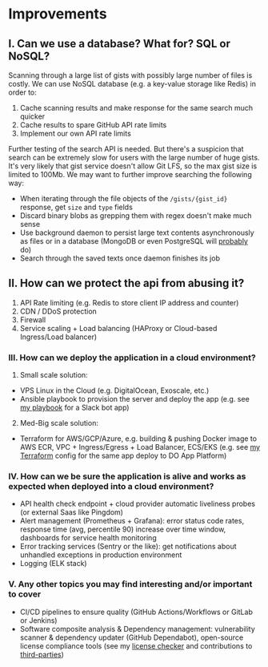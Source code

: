 # Improvements

## I. Can we use a database? What for? SQL or NoSQL?

Scanning through a large list of gists with possibly large number of files is costly.
We can use NoSQL database (e.g. a key-value storage like Redis) in order to:

1. Cache scanning results and make response for the same search much quicker
2. Cache results to spare GitHub API rate limits
3. Implement our own API rate limits

Further testing of the search API is needed. But there's a suspicion that search can be extremely slow 
for users with the large number of huge gists. It's very likely that gist service doesn't allow Git LFS, 
so the max gist size is limited to 100Mb. We may want to further improve searching the following way:

- When iterating through the file objects of the `/gists/{gist_id}` response, get `size` and `type` fields
- Discard binary blobs as grepping them with regex doesn't make much sense
- Use background daemon to persist large text contents asynchronously as files or in a database 
(MongoDB or even PostgreSQL will [probably](https://blog.rustprooflabs.com/2020/07/postgres-storing-large-text) do)
- Search through the saved texts once daemon finishes its job

## II. How can we protect the api from abusing it?

1. API Rate limiting (e.g. Redis to store client IP address and counter)
2. CDN / DDoS protection
3. Firewall
4. Service scaling + Load balancing (HAProxy or Cloud-based Ingress/Load balancer)

### III. How can we deploy the application in a cloud environment?

1. Small scale solution:
- VPS Linux in the Cloud (e.g. DigitalOcean, Exoscale, etc.)
- Ansible playbook to provision the server and deploy the app 
(e.g. see [my playbook](https://github.com/pilosus/dienstplan-deploy/) for a Slack bot app)

2. Med-Big scale solution:
- Terraform for AWS/GCP/Azure, e.g. building & pushing Docker image to AWS ECR, VPC + Ingress/Egress + Load Balancer, ECS/EKS
  (e.g. see [my Terraform](https://github.com/pilosus/dienstplan-tf) config for the same app deploy to DO App Platform)


### IV. How can we be sure the application is alive and works as expected when deployed into a cloud environment?

- API health check endpoint + cloud provider automatic liveliness probes (or external Saas like Pingdom)
- Alert management (Prometheus + Grafana): error status code rates, 
   response time (avg, percentile 90) increase over time window, dashboards for service health monitoring
- Error tracking services (Sentry or the like): get notifications about unhandled exceptions in production environment
- Logging (ELK stack)

### V. Any other topics you may find interesting and/or important to cover

- CI/CD pipelines to ensure quality (GitHub Actions/Workflows or GitLab or Jenkins)
- Software composite analysis & Dependency management: 
  vulnerability scanner & dependency updater (GitHub Dependabot), 
  open-source license compliance tools (see my [license checker](https://github.com/pilosus/pip-license-checker) 
  and contributions to [third-parties](https://github.com/scarletcomply/license-finder/blob/main/CHANGELOG.md))
